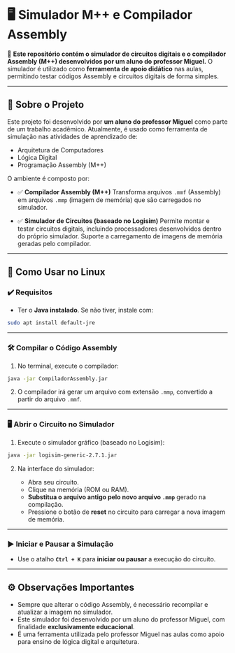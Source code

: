 # 🖥️ Simulador M++ e Compilador Assembly

📌 **Este repositório contém o simulador de circuitos digitais e o compilador Assembly (M++) desenvolvidos por um aluno do professor Miguel.**
O simulador é utilizado como **ferramenta de apoio didático** nas aulas, permitindo testar códigos Assembly e circuitos digitais de forma simples.

---

## 🔧 Sobre o Projeto

Este projeto foi desenvolvido por **um aluno do professor Miguel** como parte de um trabalho acadêmico.
Atualmente, é usado como ferramenta de simulação nas atividades de aprendizado de:

* Arquitetura de Computadores
* Lógica Digital
* Programação Assembly (M++)

O ambiente é composto por:

* ✅ **Compilador Assembly (M++)**
  Transforma arquivos `.mmf` (Assembly) em arquivos `.mmp` (imagem de memória) que são carregados no simulador.

* ✅ **Simulador de Circuitos (baseado no Logisim)**
  Permite montar e testar circuitos digitais, incluindo processadores desenvolvidos dentro do próprio simulador. Suporte a carregamento de imagens de memória geradas pelo compilador.

---

## 🚀 Como Usar no Linux

### ✔️ **Requisitos**

* Ter o **Java instalado**. Se não tiver, instale com:

```bash
sudo apt install default-jre
```

---

### 🛠️ **Compilar o Código Assembly**

1. No terminal, execute o compilador:

```bash
java -jar CompiladorAssembly.jar
```

2. O compilador irá gerar um arquivo com extensão `.mmp`, convertido a partir do arquivo `.mmf`.

---

### 🖥️ **Abrir o Circuito no Simulador**

1. Execute o simulador gráfico (baseado no Logisim):

```bash
java -jar logisim-generic-2.7.1.jar
```

2. Na interface do simulador:

   * Abra seu circuito.
   * Clique na memória (ROM ou RAM).
   * **Substitua o arquivo antigo pelo novo arquivo `.mmp`** gerado na compilação.
   * Pressione o botão de **reset** no circuito para carregar a nova imagem de memória.

---

### ▶️ **Iniciar e Pausar a Simulação**

* Use o atalho **`Ctrl + K`** para **iniciar ou pausar** a execução do circuito.

---

## ⚙️ Observações Importantes

* Sempre que alterar o código Assembly, é necessário recompilar e atualizar a imagem no simulador.
* Este simulador foi desenvolvido por um aluno do professor Miguel, com finalidade **exclusivamente educacional**.
* É uma ferramenta utilizada pelo professor Miguel nas aulas como apoio para ensino de lógica digital e arquitetura.
